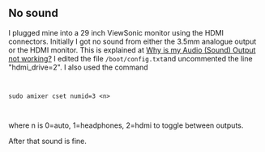 
##  No sound 


I plugged mine into a 29 inch ViewSonic monitor using the HDMI connectors.
Initially I got no sound from either the 3.5mm analogue output or the HDMI monitor.
This is explained at [Why is my Audio (Sound) Output not working?](http://raspberrypi.stackexchange.com/questions/44/why-is-my-audio-sound-output-not-working) I edited the file `/boot/config.txt`and uncommented the line "hdmi_drive=2".
I also used the command

```

	
sudo amixer cset numid=3 <n>
	
      
```


where n is 0=auto, 1=headphones, 2=hdmi to toggle between outputs.


After that sound is fine.

